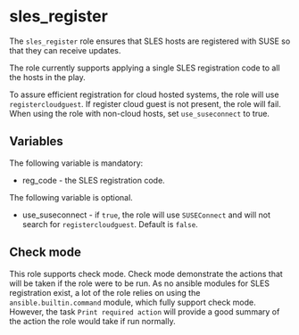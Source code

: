 # sles_register

The `sles_register` role ensures that SLES hosts are registered with SUSE so
that they can receive updates.

The role currently supports applying a single SLES registration code to all the
hosts in the play.

To assure efficient registration for cloud hosted systems, the role will use
`registercloudguest`.  If register cloud guest is not present, the role will
fail.  When using the role with non-cloud hosts, set `use_suseconnect` to true.

## Variables

The following variable is mandatory:

* reg_code - the SLES registration code.

The following variable is optional.

* use_suseconnect - if `true`, the role will use `SUSEConnect` and will not
  search for `registercloudguest`.  Default is `false`.

## Check mode

This role supports check mode.  Check mode demonstrate the actions that will be
taken if the role were to be run.  As no ansible modules for SLES registration
exist, a lot of the role relies on using the `ansible.builtin.command` module,
which fully support check mode.  However, the task `Print required action` will
provide a good summary of the action the role would take if run normally.
